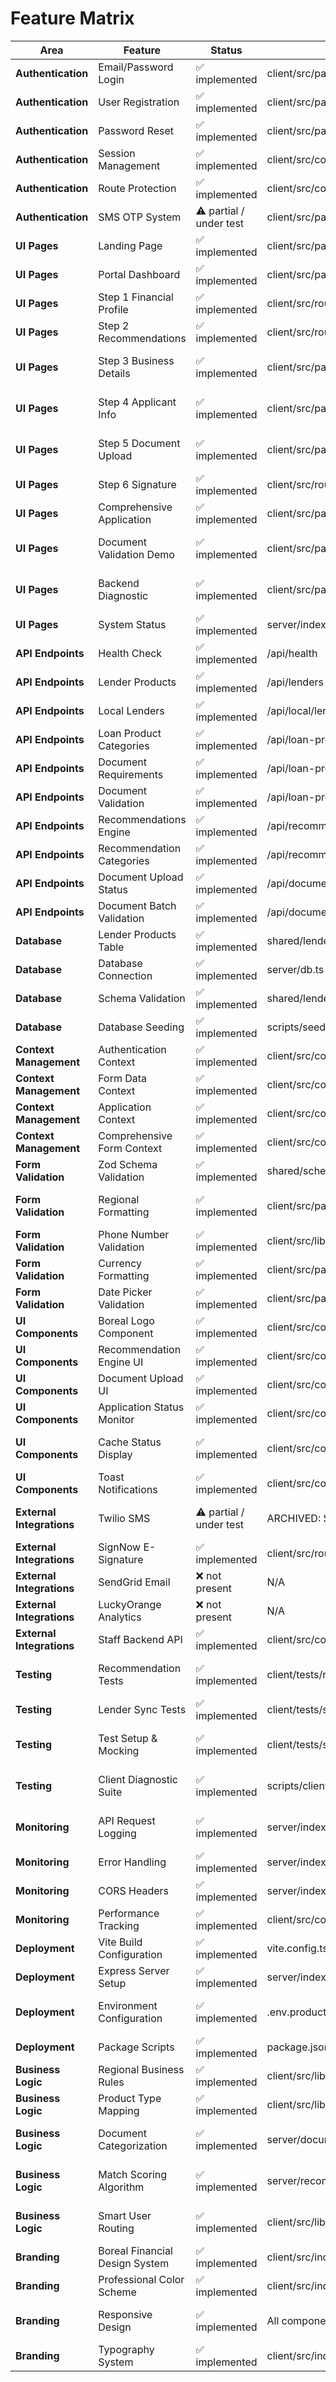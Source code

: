 # Feature Matrix

| Area | Feature | Status | Key file or endpoint | Notes |
|------|---------|--------|---------------------|-------|
| **Authentication** | Email/Password Login | ✅ implemented | client/src/pages/Login.tsx | Simplified auth flow |
| **Authentication** | User Registration | ✅ implemented | client/src/pages/Register.tsx | Email-based registration |
| **Authentication** | Password Reset | ✅ implemented | client/src/pages/RequestReset.tsx | Phone-based reset flow |
| **Authentication** | Session Management | ✅ implemented | client/src/context/AuthContext.tsx | React Context provider |
| **Authentication** | Route Protection | ✅ implemented | client/src/components/AuthGuard.tsx | Protected route wrapper |
| **Authentication** | SMS OTP System | ⚠️ partial / under test | client/src/pages/VerifyOtp.tsx | Archived but preserved |
| **UI Pages** | Landing Page | ✅ implemented | client/src/pages/NewLandingPage.tsx | Professional Boreal branding |
| **UI Pages** | Portal Dashboard | ✅ implemented | client/src/pages/NewPortalPage.tsx | User dashboard with metrics |
| **UI Pages** | Step 1 Financial Profile | ✅ implemented | client/src/routes/Step1_FinancialProfile.tsx | Business basics form |
| **UI Pages** | Step 2 Recommendations | ✅ implemented | client/src/routes/Step2_Recommendations.tsx | AI-powered product matching |
| **UI Pages** | Step 3 Business Details | ✅ implemented | client/src/pages/Step3BusinessDetails.tsx | Regional business information |
| **UI Pages** | Step 4 Applicant Info | ✅ implemented | client/src/pages/Step4ApplicantInfo.tsx | Personal info with conditional partner fields |
| **UI Pages** | Step 5 Document Upload | ✅ implemented | client/src/pages/Step5DocumentUpload.tsx | Dynamic document requirements |
| **UI Pages** | Step 6 Signature | ✅ implemented | client/src/routes/Step6_Signature.tsx | E-signature integration |
| **UI Pages** | Comprehensive Application | ✅ implemented | client/src/pages/ComprehensiveApplication.tsx | 42-field application form |
| **UI Pages** | Document Validation Demo | ✅ implemented | client/src/pages/DocumentValidationDemo.tsx | Enterprise document validation |
| **UI Pages** | Backend Diagnostic | ✅ implemented | client/src/pages/BackendDiagnosticPage.tsx | Staff backend connectivity testing |
| **UI Pages** | System Status | ✅ implemented | server/index.ts /system-status | HTML status page |
| **API Endpoints** | Health Check | ✅ implemented | /api/health | System health monitoring |
| **API Endpoints** | Lender Products | ✅ implemented | /api/lenders | External lender product API |
| **API Endpoints** | Local Lenders | ✅ implemented | /api/local/lenders | Local database lender products |
| **API Endpoints** | Loan Product Categories | ✅ implemented | /api/loan-products/categories | Product categorization |
| **API Endpoints** | Document Requirements | ✅ implemented | /api/loan-products/required-documents/:category | Dynamic document rules |
| **API Endpoints** | Document Validation | ✅ implemented | /api/loan-products/validate-document | File validation |
| **API Endpoints** | Recommendations Engine | ✅ implemented | /api/recommendations/insights | AI-powered recommendations |
| **API Endpoints** | Recommendation Categories | ✅ implemented | /api/recommendations/categories | Product category breakdown |
| **API Endpoints** | Document Upload Status | ✅ implemented | /api/documents/validate | Document validation API |
| **API Endpoints** | Document Batch Validation | ✅ implemented | /api/documents/validate-batch | Batch document processing |
| **Database** | Lender Products Table | ✅ implemented | shared/lenderSchema.ts | PostgreSQL with Drizzle ORM |
| **Database** | Database Connection | ✅ implemented | server/db.ts | Neon serverless PostgreSQL |
| **Database** | Schema Validation | ✅ implemented | shared/lenderSchema.ts | Zod validation schemas |
| **Database** | Database Seeding | ✅ implemented | scripts/seedLenders.ts | 8 comprehensive lender products |
| **Context Management** | Authentication Context | ✅ implemented | client/src/context/AuthContext.tsx | Global auth state |
| **Context Management** | Form Data Context | ✅ implemented | client/src/context/FormDataContext.tsx | Multi-step form persistence |
| **Context Management** | Application Context | ✅ implemented | client/src/context/ApplicationContext.tsx | Application flow management |
| **Context Management** | Comprehensive Form Context | ✅ implemented | client/src/context/ComprehensiveFormContext.tsx | 42-field form state |
| **Form Validation** | Zod Schema Validation | ✅ implemented | shared/schema.ts | Comprehensive form schemas |
| **Form Validation** | Regional Formatting | ✅ implemented | client/src/pages/Step3BusinessDetails.tsx | Canada/US postal codes, phones |
| **Form Validation** | Phone Number Validation | ✅ implemented | client/src/lib/phoneValidation.ts | libphonenumber-js integration |
| **Form Validation** | Currency Formatting | ✅ implemented | client/src/pages/Step3BusinessDetails.tsx | Real-time currency input |
| **Form Validation** | Date Picker Validation | ✅ implemented | client/src/pages/Step4ApplicantInfo.tsx | Business start dates, DOB |
| **UI Components** | Boreal Logo Component | ✅ implemented | client/src/components/BorealLogo.tsx | Multiple size variants |
| **UI Components** | Recommendation Engine UI | ✅ implemented | client/src/components/RecommendationEngine.tsx | Real-time market insights |
| **UI Components** | Document Upload UI | ✅ implemented | client/src/components/EnhancedDocumentUpload.tsx | Drag-and-drop with progress |
| **UI Components** | Application Status Monitor | ✅ implemented | client/src/components/ApplicationStatusMonitor.tsx | Real-time status tracking |
| **UI Components** | Cache Status Display | ✅ implemented | client/src/components/CacheStatus.tsx | Database connection monitoring |
| **UI Components** | Toast Notifications | ✅ implemented | client/src/components/ui/toaster.tsx | Custom Tailwind implementation |
| **External Integrations** | Twilio SMS | ⚠️ partial / under test | ARCHIVED: SMS logic preserved | Phone-based authentication ready |
| **External Integrations** | SignNow E-Signature | ✅ implemented | client/src/routes/Step6_Signature.tsx | Redirect flow integration |
| **External Integrations** | SendGrid Email | ❌ not present | N/A | Not implemented |
| **External Integrations** | LuckyOrange Analytics | ❌ not present | N/A | Not implemented |
| **External Integrations** | Staff Backend API | ✅ implemented | client/src/constants.ts | API_BASE_URL configuration |
| **Testing** | Recommendation Tests | ✅ implemented | client/tests/recommendation.spec.ts | 12 comprehensive test cases |
| **Testing** | Lender Sync Tests | ✅ implemented | client/tests/syncLenderProducts.spec.ts | API integration tests |
| **Testing** | Test Setup & Mocking | ✅ implemented | client/tests/setup.ts | MSW and testing-library setup |
| **Testing** | Client Diagnostic Suite | ✅ implemented | scripts/clientDiagnosticSuite.ts | Comprehensive testing framework |
| **Monitoring** | API Request Logging | ✅ implemented | server/index.ts | Request timing and response logging |
| **Monitoring** | Error Handling | ✅ implemented | server/index.ts | Global error handler |
| **Monitoring** | CORS Headers | ✅ implemented | server/index.ts | Security and access control |
| **Monitoring** | Performance Tracking | ✅ implemented | client/src/components/CacheStatus.tsx | Sub-3 second response times |
| **Deployment** | Vite Build Configuration | ✅ implemented | vite.config.ts | Production build setup |
| **Deployment** | Express Server Setup | ✅ implemented | server/index.ts | Static file serving |
| **Deployment** | Environment Configuration | ✅ implemented | .env.production | Production environment variables |
| **Deployment** | Package Scripts | ✅ implemented | package.json | Build and start commands |
| **Business Logic** | Regional Business Rules | ✅ implemented | client/src/lib/recommendation.ts | Canada/US specific filtering |
| **Business Logic** | Product Type Mapping | ✅ implemented | client/src/lib/recommendation.ts | Equipment vs capital logic |
| **Business Logic** | Document Categorization | ✅ implemented | server/documentValidator.ts | SHA-256 validation with risk assessment |
| **Business Logic** | Match Scoring Algorithm | ✅ implemented | server/recommendationEngine.ts | Base 60% + amount 30% + industry 10% |
| **Business Logic** | Smart User Routing | ✅ implemented | client/src/lib/visitFlags.ts | First-time vs returning user logic |
| **Branding** | Boreal Financial Design System | ✅ implemented | client/src/index.css | Complete CSS design system |
| **Branding** | Professional Color Scheme | ✅ implemented | client/src/index.css | Teal and orange brand colors |
| **Branding** | Responsive Design | ✅ implemented | All components | Mobile-first Tailwind approach |
| **Branding** | Typography System | ✅ implemented | client/src/index.css | Inter font with heading classes |